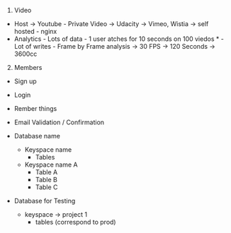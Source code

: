 1. Video
 - Host -> Youtube - Private Video -> Udacity
        -> Vimeo, Wistia
        -> self hosted - nginx
 - Analytics
        - Lots of data
        - 1 user atches for 10 seconds on 100 viedos *
        - Lot of writes
        - Frame by Frame analysis -> 30 FPS -> 120 Seconds
        -> 3600cc

2. Members
 - Sign up
 - Login
 - Rember things
 - Email Validation / Confirmation


- Database name
    - Keyspace name 
        - Tables
    - Keyspace name A
        - Table A 
        - Table B 
        - Table C 

- Database for Testing
    - keyspace -> project 1
        - tables (correspond to prod)